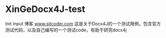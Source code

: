 # XinGeDocx4J-test
Init input
博客
www.sitcoder.com
这是关于Docx4J的一个测试用例，包含官方测试代码，以及自己编写的一个测试code，有助于研究docx4j
